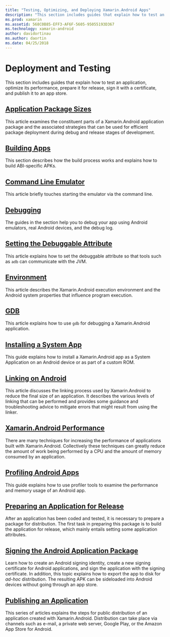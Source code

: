 ```yaml
---
title: "Testing, Optimizing, and Deploying Xamarin.Android Apps"
description: "This section includes guides that explain how to test an application, optimize its performance, prepare it for release, sign it with a certificate, and publish it to an app store"
ms.prod: xamarin
ms.assetid: 568C0B85-EFF3-AF6F-5605-95055193D367
ms.technology: xamarin-android
author: davidortinau
ms.author: daortin
ms.date: 04/25/2018
---
```


# Deployment and Testing

This section includes guides that explain how to test an application,
optimize its performance, prepare it for release, sign it with a
certificate, and publish it to an app store.

## [Application Package Sizes](app-package-size.md)

This article examines the constituent parts of a Xamarin.Android
application package and the associated strategies that can be used for
efficient package deployment during debug and release stages of
development.

## [Building Apps](building-apps/index.md)

This section describes how the build process works and explains how to
build ABI-specific APKs.

## [Command Line Emulator](command-line-emulator.md)

This article briefly touches starting the emulator via the command
line.

## [Debugging](~/android/deploy-test/debugging/index.md)

The guides in the section help you to debug your app using Android emulators,
real Android devices, and the debug log.

## [Setting the Debuggable Attribute](~/android/deploy-test/debuggable-attribute.md)

This article explains how to set the debuggable attribute so that tools
such as `adb` can communicate with the JVM.

## [Environment](environment.md)

This article describes the Xamarin.Android execution environment and
the Android system properties that influence program execution.

## [GDB](gdb.md)

This article explains how to use `gdb` for debugging a Xamarin.Android
application.

## [Installing a System App](install-system-app.md)

This guide explains how to install a Xamarin.Android app as a
System Application on an Android device or as part of a custom ROM.

## [Linking on Android](linker.md)

This article discusses the linking process used by Xamarin.Android to
reduce the final size of an application. It describes the various
levels of linking that can be performed and provides some guidance and
troubleshooting advice to mitigate errors that might result from using
the linker.

## [Xamarin.Android Performance](~/android/deploy-test/performance.md)

There are many techniques for increasing the performance of
applications built with Xamarin.Android. Collectively these techniques
can greatly reduce the amount of work being performed by a CPU and the
amount of memory consumed by an application.

## [Profiling Android Apps](~/android/deploy-test/profiling.md)

This guide explains how to use profiler tools to examine the
performance and memory usage of an Android app.

## [Preparing an Application for Release](~/android/deploy-test/release-prep/index.md)

After an application has been coded and tested, it is necessary to
prepare a package for distribution. The first task in preparing
this package is to build the application for release, which mainly entails
setting some application attributes.

## [Signing the Android Application Package](~/android/deploy-test/signing/index.md)

Learn how to create an Android signing identity, create a new signing
certificate for Android applications, and sign the application with the
signing certificate. In addition, this topic explains how to export the
app to disk for *ad-hoc* distribution. The resulting APK can be
sideloaded into Android devices without going through an app store.

## [Publishing an Application](~/android/deploy-test/publishing/index.md)

This series of articles explains the steps for public distribution of
an application created with Xamarin.Android. Distribution can take
place via channels such as e-mail, a private web server, Google Play,
or the Amazon App Store for Android.

